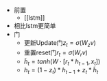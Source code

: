 - 前置
  - [[lstm]]
- 相比lstm更简单
- 门
  - 更新Update门$z_t=\sigma(W_zv)$
  - 重置reset门$r_t=\sigma(W_rv)$
  - $\tilde{ h}_t=tanh(W\cdot [r_t*h_{t-1},x_t])$
  - $h_t=(1-z_t)*h_{t-1}+z_t*\tilde{ h}_t$